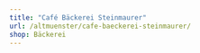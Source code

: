 ```yaml
---
title: "Café Bäckerei Steinmaurer"
url: /altmuenster/cafe-baeckerei-steinmaurer/
shop: Bäckerei
---
```

